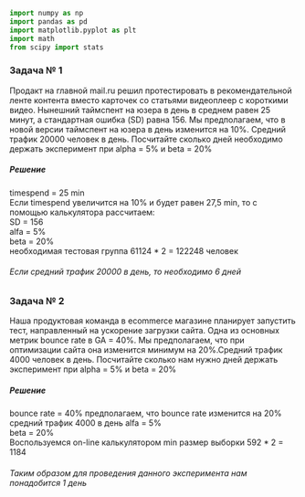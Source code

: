 ```python
import numpy as np
import pandas as pd
import matplotlib.pyplot as plt
import math
from scipy import stats 
```

### Задача № 1

Продакт на главной mail.ru решил протестировать в рекомендательной ленте контента вместо карточек со статьями видеоплеер с короткими видео. Нынешний таймспент на юзера в день в среднем равен 25 минут, а стандартная ошибка (SD) равна 156. Мы предполагаем, что в новой версии таймспент на юзера в день изменится на 10%. Средний трафик 20000 человек в день. Посчитайте сколько дней необходимо держать эксперимент при alpha = 5% и beta = 20% 


##### Решение

timespend = 25 min  
Если timespend увеличится на 10% и будет равен 27,5 min, то с помощью   калькулятора рассчитаем:   
SD = 156  
alfa = 5%  
betа = 20%  
необходимая тестовая группа 61124 * 2 = 122248 человек  

###### Если средний трафик 20000 в день, то необходимо  6 дней

### Задача № 2

Наша продуктовая команда в ecommerce магазине планирует запустить тест, направленный на ускорение загрузки сайта. Одна из основных метрик bounce rate в GA = 40%. Мы предполагаем, что при оптимизации сайта она изменится минимум на 20%.Средний трафик 4000 человек в день. Посчитайте сколько нам нужно дней держать эксперимент при alpha = 5% и beta = 20%

##### Решение

bounce rate = 40% 
предполагаем, что bounce rate изменится на 20%   
средний трафик 4000 в день 
alfa = 5%  
betа = 20%  
Воспользуемся on-line калькулятором
min размер выборки 592 * 2 = 1184  
 
###### Таким образом для проведения данного эксперимента нам понадобится 1 день
